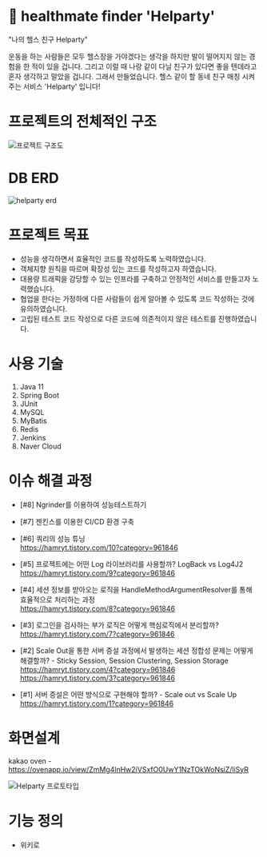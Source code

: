 # 💪 healthmate finder 'Helparty' 

"나의 헬스 친구 Helparty"

운동을 하는 사람들은 모두 헬스장을 가야겠다는 생각을 하지만 발이 떨어지지 않는 경험을 한 적이 있을 겁니다. 
그리고 이럴 때 나랑 같이 다닐 친구가 있다면 좋을 텐데라고 혼자 생각하고 말았을 겁니다. 
그래서 만들었습니다. 
헬스 같이 할 동네 친구 매칭 시켜주는 서비스 'Helparty' 입니다!   

# 프로젝트의 전체적인 구조

![프로젝트 구조도](https://user-images.githubusercontent.com/25305130/121920868-6be47700-cd73-11eb-8b00-318f46a39391.png)   

# DB ERD
![helparty erd](https://user-images.githubusercontent.com/25305130/121932177-845a8e80-cd7f-11eb-972c-baa3ec27598c.png)   



# 프로젝트 목표
- 성능을 생각하면서 효율적인 코드를 작성하도록 노력하였습니다.
- 객체지향 원칙을 따르며 확장성 있는 코드를 작성하고자 하였습니다.
- 대용량 트래픽을 감당할 수 있는 인프라를 구축하고 안정적인 서비스를 만들고자 노력했습니다.
- 협업을 한다는 가정하에 다른 사람들이 쉽게 알아볼 수 있도록 코드 작성하는 것에 유의하였습니다.
- 고립된 테스트 코드 작성으로 다른 코드에 의존적이지 않은 테스트를 진행하였습니다. 

# 사용 기술
1. Java 11
2. Spring Boot
3. JUnit
4. MySQL
5. MyBatis
6. Redis
7. Jenkins
8. Naver Cloud 

# 이슈 해결 과정
- [#8] Ngrinder를 이용하여 성능테스트하기   

- [#7] 젠킨스를 이용한 CI/CD 환경 구축   
  
- [#6] 쿼리의 성능 튜닝   
https://hamryt.tistory.com/10?category=961846   
- [#5] 프로젝트에는 어떤 Log 라이브러리를 사용할까? LogBack vs Log4J2   
https://hamryt.tistory.com/9?category=961846   
- [#4] 세션 정보를 받아오는 로직을 HandleMethodArgumentResolver를 통해 효율적으로 처리하는 과정   
https://hamryt.tistory.com/8?category=961846   
- [#3] 로그인을 검사하는 부가 로직은 어떻게 핵심로직에서 분리할까?    
https://hamryt.tistory.com/7?category=961846   
- [#2] Scale Out을 통한 서버 증설 과정에서 발생하는 세션 정합성 문제는 어떻게 해결할까? - Sticky Session, Session Clustering, Session Storage   
https://hamryt.tistory.com/4?category=961846        
https://hamryt.tistory.com/3?category=961846   
- [#1] 서버 증설은 어떤 방식으로 구현해야 할까? - Scale out vs Scale Up       
https://hamryt.tistory.com/1?category=961846   

# 화면설계
kakao oven -https://ovenapp.io/view/ZmMg4lnHw2iVSxfO0UwY1NzTOkWoNsiZ/liSyR

![Helparty 프로토타입](https://user-images.githubusercontent.com/25305130/117656221-0bda3e00-b1d3-11eb-8bd4-5db2c9d44879.png)   
   
# 기능 정의
- 위키로 


